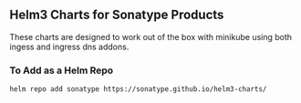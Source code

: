 ## Helm3 Charts for Sonatype Products

These charts are designed to work out of the box with minikube using both ingess and ingress dns addons.

### To Add as a Helm Repo
```helm repo add sonatype https://sonatype.github.io/helm3-charts/ ```
